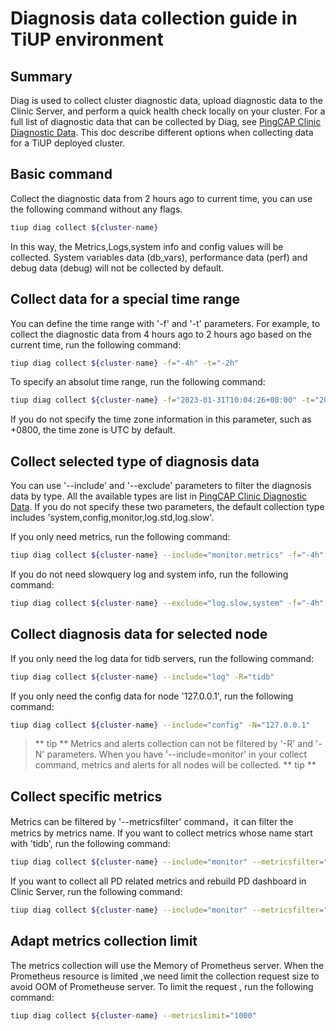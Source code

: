 # Diagnosis data collection guide in TiUP environment

## Summary
Diag is used to collect cluster diagnostic data, upload diagnostic data to the Clinic Server, and perform a quick health check locally on your cluster. For a full list of diagnostic data that can be collected by Diag, see [PingCAP Clinic Diagnostic Data](https://docs.pingcap.com/tidb/stable/clinic-data-instruction-for-tiup).
This doc describe different options when collecting data for a TiUP deployed cluster.

## Basic command
Collect the diagnostic data from 2 hours ago to current time, you can use the following command without any flags.
 
```bash
tiup diag collect ${cluster-name}
```
In this way, the Metrics,Logs,system info and config values will be collected. System variables data (db_vars), performance data (perf) and debug data (debug) will not be collected by default.

## Collect data for a special time range
You can define the time range with '-f' and '-t' parameters. For example, to collect the diagnostic data from 4 hours ago to 2 hours ago based on the current time, run the following command:

```bash
tiup diag collect ${cluster-name} -f="-4h" -t="-2h"
```
To specify an absolut time range, run the following command:

```bash
tiup diag collect ${cluster-name} -f="2023-01-31T10:04:26+08:00" -t="2023-01-31T13:04:26+08:00"
```
If you do not specify the time zone information in this parameter, such as +0800, the time zone is UTC by default. 

## Collect selected type of diagnosis data
You can use '--include' and '--exclude' parameters to filter the diagnosis data by type. All the available types are list in [PingCAP Clinic Diagnostic Data](https://docs.pingcap.com/tidb/stable/clinic-data-instruction-for-tiup). If you do not specify these two parameters, the default collection type includes 'system,config,monitor,log.std,log.slow'. 

If you only need metrics, run the following command:

```bash
tiup diag collect ${cluster-name} --include="monitor.metrics" -f="-4h" -t="-2h"
```

If you do not need slowquery log and system info, run the following command:

```bash
tiup diag collect ${cluster-name} --exclude="log.slow,system" -f="-4h" -t="-2h"
```

## Collect diagnosis data for selected node
If you only need the log data for tidb servers, run the following command:

```bash
tiup diag collect ${cluster-name} --include="log" -R="tidb"
```

If you only need the config data for node '127.0.0.1', run the following command:

```bash
tiup diag collect ${cluster-name} --include="config" -N="127.0.0.1"
``` 

> ** tip **
> Metrics and alerts collection can not be filtered by '-R' and '-N' parameters. When you have '--include=monitor' in your collect command, metrics and alerts for all nodes will be collected. 
> ** tip **
 
## Collect specific metrics 
Metrics can be filtered by '--metricsfilter' command，it can filter the metrics by metrics name. 
If you want to collect metrics whose name start with 'tidb', run the following command:

```bash
tiup diag collect ${cluster-name} --include="monitor" --metricsfilter="tidb"
``` 

If you want to collect all PD related metrics and rebuild PD dashboard in Clinic Server, run the following command:

```bash
tiup diag collect ${cluster-name} --include="monitor" --metricsfilter="pd,process,go,grpc,etcd"
```

## Adapt metrics collection limit
The metrics collection will use the Memory of Prometheus server. When the Prometheus resource is limited ,we need limit the collection request size to avoid OOM of Prometheuse server. 
To limit the request , run the following command:

```bash
tiup diag collect ${cluster-name} --metricslimit="1000"
```

